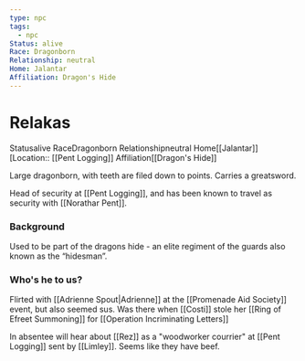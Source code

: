 ```yaml
---
type: npc
tags:
  - npc
Status: alive
Race: Dragonborn
Relationship: neutral
Home: Jalantar
Affiliation: Dragon's Hide
---
```


# Relakas
<span class="dataview inline-field"><span class="inline-field-key">Status</span><span class="inline-field-value">alive</span></span>
<span class="dataview inline-field"><span class="inline-field-key">Race</span><span class="inline-field-value">Dragonborn</span></span>
<span class="dataview inline-field"><span class="inline-field-key">Relationship</span><span class="inline-field-value">neutral</span></span>
<span class="dataview inline-field"><span class="inline-field-key">Home</span><span class="inline-field-value">[[Jalantar]]</span></span>
[Location:: [[Pent Logging]]
<span class="dataview inline-field"><span class="inline-field-key">Affiliation</span><span class="inline-field-value">[[Dragon's Hide]]</span></span>

 Large dragonborn, with teeth are filed down to points. Carries a greatsword.
 
Head of security at [[Pent Logging]], and has been known to travel as security with [[Norathar Pent]]. 

### Background
Used to be part of the dragons hide - an elite regiment of the guards also known as the “hidesman”.

### Who's he to us? 
Flirted with [[Adrienne Spout|Adrienne]] at the [[Promenade Aid Society]] event, but also seemed sus. Was there when [[Costi]] stole her [[Ring of Efreet Summoning]] for [[Operation Incriminating Letters]]

In absentee will hear about [[Rez]] as a "woodworker courrier" at [[Pent Logging]] sent by [[Limley]]. Seems like they have beef. 